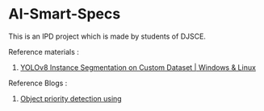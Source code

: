 # AI-Smart-Specs
This is an IPD project which is made by students of DJSCE.

Reference materials : 
1) [YOLOv8 Instance Segmentation on Custom Dataset | Windows & Linux](https://youtu.be/DMRlOWfRBKU)


Reference Blogs :
1) [Object priority detection using](https://towardsdatascience.com/detecting-vehicles-using-machine-learning-and-computer-vision-e319ee149e10)

